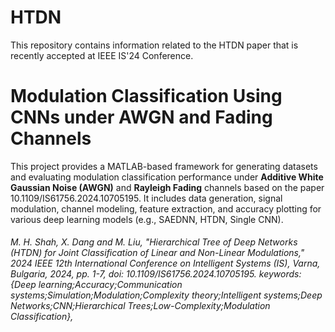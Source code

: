 # HTDN
This repository contains information related to the HTDN paper that is recently accepted at IEEE IS'24 Conference. 
# Modulation Classification Using CNNs under AWGN and Fading Channels

This project provides a MATLAB-based framework for generating datasets and evaluating modulation classification performance under **Additive White Gaussian Noise (AWGN)** and **Rayleigh Fading** channels based on the paper 10.1109/IS61756.2024.10705195. It includes data generation, signal modulation, channel modeling, feature extraction, and accuracy plotting for various deep learning models (e.g., SAEDNN, HTDN, Single CNN).

###### M. H. Shah, X. Dang and M. Liu, "Hierarchical Tree of Deep Networks (HTDN) for Joint Classification of Linear and Non-Linear Modulations," 2024 IEEE 12th International Conference on Intelligent Systems (IS), Varna, Bulgaria, 2024, pp. 1-7, doi: 10.1109/IS61756.2024.10705195. keywords: {Deep learning;Accuracy;Communication systems;Simulation;Modulation;Complexity theory;Intelligent systems;Deep Networks;CNN;Hierarchical Trees;Low-Complexity;Modulation Classification},






